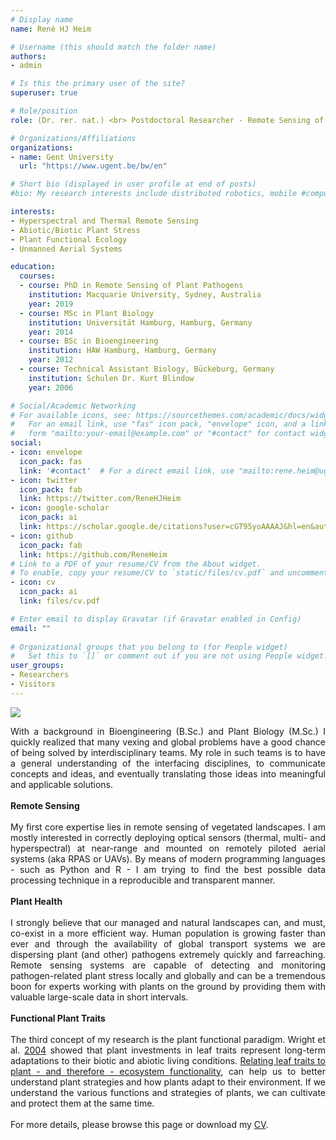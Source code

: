 ```yaml
---
# Display name
name: René HJ Heim

# Username (this should match the folder name)
authors:
- admin

# Is this the primary user of the site?
superuser: true

# Role/position
role: (Dr. rer. nat.) <br> Postdoctoral Researcher - Remote Sensing of Plant Stress

# Organizations/Affiliations
organizations:
- name: Gent University
  url: "https://www.ugent.be/bw/en"

# Short bio (displayed in user profile at end of posts)
#bio: My research interests include distributed robotics, mobile #computing and programmable matter.

interests:
- Hyperspectral and Thermal Remote Sensing
- Abiotic/Biotic Plant Stress
- Plant Functional Ecology
- Unmanned Aerial Systems

education:
  courses:
  - course: PhD in Remote Sensing of Plant Pathogens
    institution: Macquarie University, Sydney, Australia
    year: 2019
  - course: MSc in Plant Biology
    institution: Universität Hamburg, Hamburg, Germany
    year: 2014
  - course: BSc in Bioengineering
    institution: HAW Hamburg, Hamburg, Germany
    year: 2012
  - course: Technical Assistant Biology, Bückeburg, Germany
    institution: Schulen Dr. Kurt Blindow
    year: 2006

# Social/Academic Networking
# For available icons, see: https://sourcethemes.com/academic/docs/widgets/#icons
#   For an email link, use "fas" icon pack, "envelope" icon, and a link in the
#   form "mailto:your-email@example.com" or "#contact" for contact widget.
social:
- icon: envelope
  icon_pack: fas
  link: '#contact'  # For a direct email link, use "mailto:rene.heim@ugent.be".
- icon: twitter
  icon_pack: fab
  link: https://twitter.com/ReneHJHeim
- icon: google-scholar
  icon_pack: ai
  link: https://scholar.google.de/citations?user=cGT95yoAAAAJ&hl=en&authuser=1
- icon: github
  icon_pack: fab
  link: https://github.com/ReneHeim
# Link to a PDF of your resume/CV from the About widget.
# To enable, copy your resume/CV to `static/files/cv.pdf` and uncomment the lines below.  
- icon: cv
  icon_pack: ai
  link: files/cv.pdf

# Enter email to display Gravatar (if Gravatar enabled in Config)
email: ""
  
# Organizational groups that you belong to (for People widget)
#   Set this to `[]` or comment out if you are not using People widget.  
user_groups:
- Researchers
- Visitors
---
```


![](/img/logo.png)

<div style = "text-align: justify">
With a background in Bioengineering (B.Sc.) and Plant Biology (M.Sc.) I quickly realized that many vexing and global problems have a good chance of being solved by interdisciplinary teams. My role in such teams is to have a general understanding of the interfacing disciplines, to communicate concepts and ideas, and eventually translating those ideas into meaningful and applicable solutions.
<br>
<br>
<b>Remote Sensing</b>
<br>
<br>
My first core expertise lies in remote sensing of vegetated landscapes. I am mostly interested in correctly deploying optical sensors (thermal, multi- and hyperspectral) at near-range and mounted on remotely piloted aerial systems (aka RPAS or UAVs). By means of modern programming languages - such as Python and R - I am trying to find the best possible data processing technique in a reproducible and transparent manner.  
<br>
<br>
<b>Plant Health</b>
<br>
<br>
I strongly believe that our managed and natural landscapes can, and must, co-exist in a more efficient way. Human population is growing faster than ever and through the availability of global transport systems we are dispersing plant (and other) pathogens extremely quickly and farreaching. Remote sensing systems are capable of detecting and monitoring pathogen-related plant stress locally and globally and can be a tremendous boon for experts working with plants on the ground by providing them with valuable large-scale data in short intervals.  
<br>
<br>
<b>Functional Plant Traits</b>
<br>
<br>
The third concept of my research is the plant functional paradigm. Wright et al. <a href="https://www.nature.com/articles/nature02403">2004</a>
showed that plant investments in leaf traits represent long-term adaptations to their biotic and abiotic living conditions. <a href="https://doi.org/10.1093/acprof:oso/9780198757368.001.0001">Relating leaf traits to plant - and therefore - ecosystem functionality</a>, can help us to better understand plant strategies and how plants adapt to their environment. If we understand the various functions and strategies of plants, we can cultivate and protect them at the same time.
<br>
<br>
For more details, please browse this page or download my  
<a href="/files/cv.pdf">CV</a>.
</div>
